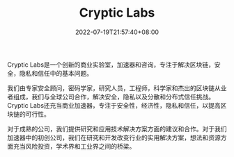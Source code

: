 ﻿---
weight: 
title: "Cryptic Labs"
description: "图灵奖得主、密码学之父 Dr. Diffie 创办的斯坦福区块链研究室"
date: 2022-07-19T21:57:40+08:00
lastmod: 2022-07-19T16:45:40+08:00
draft: false
authors: ["june"]
featuredImage: "cryptic-labs.jpg"
link: "https://crypticlabs.org/?ref=1234btc.com"
tags: ["研究机构","Cryptic Labs"]
categories: ["navigation"]
navigation: ["研究机构"]
lightgallery: true
toc: true
pinned: false
recommend: false
recommend1: false
---
Cryptic Labs是一个创新的商业实验室，加速器和咨询，专注于解决区块链，安全，隐私和信任中的基本问题。

我们由专家安全顾问，密码学家，研究人员，工程师，科学家和杰出的区块链从业者组成，我们与全球公司合作，解决安全，隐私以及分散和分布式信任挑战。Cryptic Labs还充当商业加速器，专注于安全性，经济性，隐私和信任，以提高区块链的可行性。

对于成熟的公司，我们提供研究和应用技术解决方案方面的建议和合作。对于我们加速器中的初创公司，我们在研究和开发改变行业的实用解决方案，想法和资源方面充当风险投资，学术界和工业界之间的桥梁。